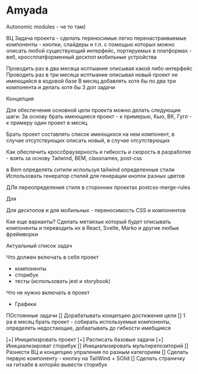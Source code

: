 # Amyada

Autonomic modules - че то там)

ВЦ
Задача проекта - сделать переносимые легко перенастраиваемые компоненты - кнопки, слайдеры и т.п. с помощью которых можно описать любой существующий интерфейс, портируемых в платформах - веб, кроссплатформенный десктоп мобильные устройства

Проводить раз в два месяца исптыание описывая какой либо интерфейс
Проводить раз в три месяца исптыание описывая новый проект не имеющийся в кодовой базе
В месяц добавлять хотя бы по два три компонента и делать хотя бы 3 доп задачи

Концепция

Для обеспечения основной цели проекта можно делать следующие шаги:
За основу брать имеющиеся проект - к примерью, Кью, ВК, Гугл - к примеру один проект в месяц

Брать проект составлять список имеющихся на нем компонент, в случае отсутствующих описать новый, в случае отсутствующих

Как обеспечить кроссбраузерность и гибкость и скорость в разработке - взять за основу Tailwind, BEM, classnames, post-css

в Bem определять ситили используя tailwind определенные стили
Использовать генератор стилей для генерации кнопок разных цветов

ДЛя переопределения стиля в сторонних проектах
postcss-merge-rules

Для

Для десктопов и для мобильных - переносимость CSS и компонентов

Кке еще варианты? Сделать метаязык который будет описывать компоненты и переводить их в React, Svelte, Marko и другие любые фреймворки

Актуальный список задач

Что должен включать в себя проект

- компоненты
- сторибук
- тесты (использовать jest и storybook)

Что не нужно включать в проект

- Графики

ПОстоянные задачи
[] Дорабатывать концепцию достижения цели
[] 1 ра в месяц брать проект - собирать используемые компоненты, определять недостающие, добаатывать до гибкости имебщиеся

[+] Иницилизровать проект
[+] Расписать базовые задачи
[+] Инициализироват сторибук
[] Инициализировать мультирепозиторий
[] Разнести ВЦ и концепцию упраления по разным категориям
[] Сделать первую компоненту - кнопку на TailWind + SOlid
[] Сделать страничку на гитхабе в которйо вывести сторибук
